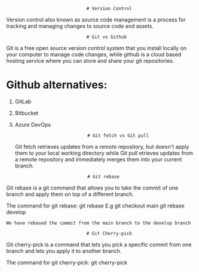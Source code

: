                                   # Version Control
Version control also known as source code management is a process for tracking and managing changes to source code and assets.

                                  # Git vs Github
Git is a free open source version control system that you install locally on your computer to manage code changes, while github is a cloud based hosting service where you can store and share your git repositories.

# Github alternatives:
1. GitLab
2. Bitbucket
3. Azure DevOps

                                  # Git fetch vs Git pull
   Git fetch retrieves updates from a remote repository, but doesn't apply them to your local working directory while Git pull etrieves updates from a remote repository and immediately merges them into your current branch.

                                  # Git rebase
Git rebase is a git command that allows you to take the commit of one branch and apply them on top of a different branch.

The command for git rebase:
git rebase <branch-name>
E.g git checkout main
    git rebase develop

    We have rebased the commit from the main branch to the develop branch

                                  # Git Cherry-pick
Git cherry-pick is a command that lets you pick a specific commit from one branch and lets you apply it to another branch.

The command for git cherry-pick:
git cherry-pick <commit-hash>

                                